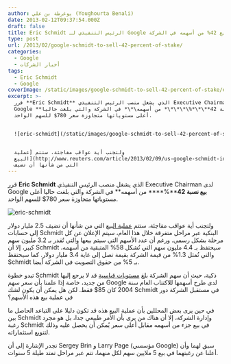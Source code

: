 ```yaml
---
author: يوغرطة بن علي (Youghourta Benali)
date: 2013-02-12T09:37:54.000Z
draft: false
title: Eric Schmidt الرئيس التنفيذي لـ Google يُقرر بيع 42% من أسهمه في الشركة
type: post
url: /2013/02/google-schmidt-to-sell-42-percent-of-stake/
categories:
  - Google
  - أخبار الشركات
tags:
  - Eric Schmidt
  - Google
coverImage: /static/images/google-schmidt-to-sell-42-percent-of-stake/eric-schmidt.jpg
excerpt: >-
  قرر **Eric Schmidt** الذي يشغل منصب الرئيس التنفيذي Executive Chairman لدى
  Google **بيع نسبة 42**\*\*%\*\*\*\* من أسهمه\*\* في الشركة والتي بلغت حاليا
  أعلى مستوياتها متجاوزة سعر 780$ للسهم الواحد.


  ![eric-schmidt](/static/images/google-schmidt-to-sell-42-percent-of-stake/eric-schmidt.jpg)


  ولتجنب أية عواقب مفاجئة، ستتم [عملية
  البيع](http://www.reuters.com/article/2013/02/09/us-google-schmidt-idUSBRE91712W20130209)
  التي من شأنها أن تضيف
---
```

قرر **Eric Schmidt** الذي يشغل منصب الرئيس التنفيذي Executive Chairman لدى Google **بيع نسبة 42**\*\*%\*\*\*\* من أسهمه\*\* في الشركة والتي بلغت حاليا أعلى مستوياتها متجاوزة سعر 780$ للسهم الواحد.

![eric-schmidt](/static/images/google-schmidt-to-sell-42-percent-of-stake/eric-schmidt.jpg)

ولتجنب أية عواقب مفاجئة، ستتم [عملية البيع](http://www.reuters.com/article/2013/02/09/us-google-schmidt-idUSBRE91712W20130209) التي من شأنها أن تضيف 2.5 مليار دولار إلى حسابات Schmidt البنكية عبر مراحل متفرقة خلال هذا العام، سيتم الإعلان عن كل مرحلة بشكل رسمي. ورغم أن عدد الأسهم التي سيتم بيعها والتي تُقدر بـ 3.2 مليون سهم كبير، إلا أن Schmidt سيحتفظ بـ 4.4 مليون سهم التي تُشكل 58% المتبقية من أسهمه، والتي تُمثل 1.3% من قيمة الشركة بقيمة تصل إلى غاية 3.4 مليار دولار. كما سيحتفظ Schmidt بـ 5% من حقوق التصويت في الشركة أيضا.

تبدو خطوة Schmidt ذكية، حيث أن سهم الشركة بلغ [مستويات قياسية](http://www.google.com/finance?q=NASDAQ%3AGOOG\&ei=IwYaUeiVJdOkwAPSeg) قد لا يرجع إليها من جديد، خاصة إذا علمنا بأن سعر سهم Google لدى طرح أسهمها للاكتتاب العام سنة 2004 كان 85$ فقط. لكن هل يمكن أن يكون لشك Schmidt في مستقبل الشركة دور في عملية بيع هذه الأسهم؟

في حين يرى بعض المحللين بأن عملية البيع هذه قد تكون دليلا على التباعد الحاصل ما بين Schmidt وإدارة الشركة، إلا أن هناك من يرى بأن الأمر طبيعي جدا، بل هو مجرد رغبة Schmidt في بيع جزء من أسهمه مقابل أعلى سعر يُمكن أن يحصل عليه وذلك لتنويع استثماراته.

تجدر الإشارة إلى أن Sergey Brin و Larry Page (مؤسسي Google) سبق لهما وأن أعلنا عن رغبتهما في بيع 5 ملايين سهم لكل منهما، تتم عبر مراحل تمتد طيلة 5 سنوات.
